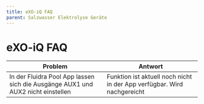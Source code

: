 ```yaml
---
title: eXO-iQ FAQ
parent: Salzwasser Elektrolyse Geräte
---
```


# eXO-iQ FAQ

| Problem | Antwort |
| --- | --- |
| In der Fluidra Pool App lassen sich die Ausgänge AUX1 und AUX2 nicht einstellen | Funktion ist aktuell noch nicht in der App verfügbar. Wird nachgereicht |
